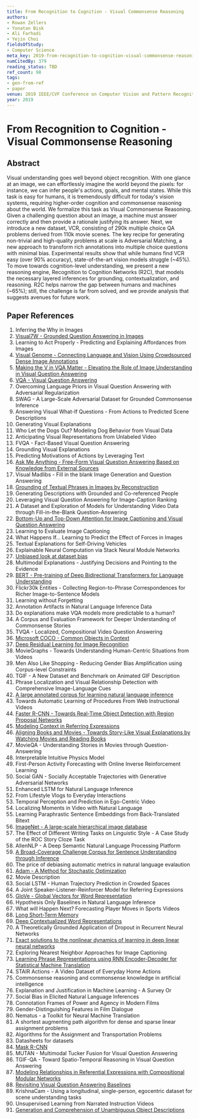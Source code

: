 ```yaml
---
title: From Recognition to Cognition - Visual Commonsense Reasoning
authors:
- Rowan Zellers
- Yonatan Bisk
- Ali Farhadi
- Yejin Choi
fieldsOfStudy:
- Computer Science
meta_key: 2019-from-recognition-to-cognition-visual-commonsense-reasoning
numCitedBy: 379
reading_status: TBD
ref_count: 98
tags:
- gen-from-ref
- paper
venue: 2019 IEEE/CVF Conference on Computer Vision and Pattern Recognition (CVPR)
year: 2019
---
```


# From Recognition to Cognition - Visual Commonsense Reasoning

## Abstract

Visual understanding goes well beyond object recognition. With one glance at an image, we can effortlessly imagine the world beyond the pixels: for instance, we can infer people's actions, goals, and mental states. While this task is easy for humans, it is tremendously difficult for today's vision systems, requiring higher-order cognition and commonsense reasoning about the world. We formalize this task as Visual Commonsense Reasoning. Given a challenging question about an image, a machine must answer correctly and then provide a rationale justifying its answer. Next, we introduce a new dataset, VCR, consisting of 290k multiple choice QA problems derived from 110k movie scenes. The key recipe for generating non-trivial and high-quality problems at scale is Adversarial Matching, a new approach to transform rich annotations into multiple choice questions with minimal bias. Experimental results show that while humans find VCR easy (over 90% accuracy), state-of-the-art vision models struggle (~45%). To move towards cognition-level understanding, we present a new reasoning engine, Recognition to Cognition Networks (R2C), that models the necessary layered inferences for grounding, contextualization, and reasoning. R2C helps narrow the gap between humans and machines (~65%); still, the challenge is far from solved, and we provide analysis that suggests avenues for future work.

## Paper References

1. Inferring the Why in Images
2. [Visual7W - Grounded Question Answering in Images](2016-visual7w-grounded-question-answering-in-images)
3. Learning to Act Properly - Predicting and Explaining Affordances from Images
4. [Visual Genome - Connecting Language and Vision Using Crowdsourced Dense Image Annotations](2016-visual-genome-connecting-language-and-vision-using-crowdsourced-dense-image-annotations)
5. [Making the V in VQA Matter - Elevating the Role of Image Understanding in Visual Question Answering](2017-making-the-v-in-vqa-matter-elevating-the-role-of-image-understanding-in-visual-question-answering)
6. [VQA - Visual Question Answering](2015-vqa-visual-question-answering)
7. Overcoming Language Priors in Visual Question Answering with Adversarial Regularization
8. SWAG - A Large-Scale Adversarial Dataset for Grounded Commonsense Inference
9. Answering Visual What-If Questions - From Actions to Predicted Scene Descriptions
10. Generating Visual Explanations
11. Who Let the Dogs Out? Modeling Dog Behavior from Visual Data
12. Anticipating Visual Representations from Unlabeled Video
13. FVQA - Fact-Based Visual Question Answering
14. Grounding Visual Explanations
15. Predicting Motivations of Actions by Leveraging Text
16. [Ask Me Anything - Free-Form Visual Question Answering Based on Knowledge from External Sources](2016-ask-me-anything-free-form-visual-question-answering-based-on-knowledge-from-external-sources)
17. Visual Madlibs - Fill in the blank Image Generation and Question Answering
18. [Grounding of Textual Phrases in Images by Reconstruction](2016-grounding-of-textual-phrases-in-images-by-reconstruction)
19. Generating Descriptions with Grounded and Co-referenced People
20. Leveraging Visual Question Answering for Image-Caption Ranking
21. A Dataset and Exploration of Models for Understanding Video Data through Fill-in-the-Blank Question-Answering
22. [Bottom-Up and Top-Down Attention for Image Captioning and Visual Question Answering](2018-bottom-up-and-top-down-attention-for-image-captioning-and-visual-question-answering)
23. Learning to Evaluate Image Captioning
24. What Happens If... Learning to Predict the Effect of Forces in Images
25. Textual Explanations for Self-Driving Vehicles
26. Explainable Neural Computation via Stack Neural Module Networks
27. [Unbiased look at dataset bias](2011-unbiased-look-at-dataset-bias)
28. Multimodal Explanations - Justifying Decisions and Pointing to the Evidence
29. [BERT - Pre-training of Deep Bidirectional Transformers for Language Understanding](2019-bert-pre-training-of-deep-bidirectional-transformers-for-language-understanding)
30. Flickr30k Entities - Collecting Region-to-Phrase Correspondences for Richer Image-to-Sentence Models
31. Learning without Forgetting
32. Annotation Artifacts in Natural Language Inference Data
33. Do explanations make VQA models more predictable to a human?
34. A Corpus and Evaluation Framework for Deeper Understanding of Commonsense Stories
35. TVQA - Localized, Compositional Video Question Answering
36. [Microsoft COCO - Common Objects in Context](2014-microsoft-coco-common-objects-in-context)
37. [Deep Residual Learning for Image Recognition](2016-deep-residual-learning-for-image-recognition)
38. MovieGraphs - Towards Understanding Human-Centric Situations from Videos
39. Men Also Like Shopping - Reducing Gender Bias Amplification using Corpus-level Constraints
40. TGIF - A New Dataset and Benchmark on Animated GIF Description
41. Phrase Localization and Visual Relationship Detection with Comprehensive Image-Language Cues
42. [A large annotated corpus for learning natural language inference](2015-a-large-annotated-corpus-for-learning-natural-language-inference)
43. Towards Automatic Learning of Procedures From Web Instructional Videos
44. [Faster R-CNN - Towards Real-Time Object Detection with Region Proposal Networks](2015-faster-r-cnn-towards-real-time-object-detection-with-region-proposal-networks)
45. [Modeling Context in Referring Expressions](2016-modeling-context-in-referring-expressions)
46. [Aligning Books and Movies - Towards Story-Like Visual Explanations by Watching Movies and Reading Books](2015-aligning-books-and-movies-towards-story-like-visual-explanations-by-watching-movies-and-reading-books)
47. MovieQA - Understanding Stories in Movies through Question-Answering
48. Interpretable Intuitive Physics Model
49. First-Person Activity Forecasting with Online Inverse Reinforcement Learning
50. Social GAN - Socially Acceptable Trajectories with Generative Adversarial Networks
51. Enhanced LSTM for Natural Language Inference
52. From Lifestyle Vlogs to Everyday Interactions
53. Temporal Perception and Prediction in Ego-Centric Video
54. Localizing Moments in Video with Natural Language
55. Learning Paraphrastic Sentence Embeddings from Back-Translated Bitext
56. [ImageNet - A large-scale hierarchical image database](2009-imagenet-a-large-scale-hierarchical-image-database)
57. The Effect of Different Writing Tasks on Linguistic Style - A Case Study of the ROC Story Cloze Task
58. AllenNLP - A Deep Semantic Natural Language Processing Platform
59. [A Broad-Coverage Challenge Corpus for Sentence Understanding through Inference](2018-a-broad-coverage-challenge-corpus-for-sentence-understanding-through-inference)
60. The price of debiasing automatic metrics in natural language evalaution
61. [Adam - A Method for Stochastic Optimization](2015-adam-a-method-for-stochastic-optimization)
62. Movie Description
63. Social LSTM - Human Trajectory Prediction in Crowded Spaces
64. A Joint Speaker-Listener-Reinforcer Model for Referring Expressions
65. [GloVe - Global Vectors for Word Representation](2014-glove-global-vectors-for-word-representation)
66. Hypothesis Only Baselines in Natural Language Inference
67. What will Happen Next? Forecasting Player Moves in Sports Videos
68. [Long Short-Term Memory](1997-long-short-term-memory)
69. [Deep Contextualized Word Representations](2018-deep-contextualized-word-representations)
70. A Theoretically Grounded Application of Dropout in Recurrent Neural Networks
71. [Exact solutions to the nonlinear dynamics of learning in deep linear neural networks](2014-exact-solutions-to-the-nonlinear-dynamics-of-learning-in-deep-linear-neural-networks)
72. Exploring Nearest Neighbor Approaches for Image Captioning
73. [Learning Phrase Representations using RNN Encoder-Decoder for Statistical Machine Translation](2014-learning-phrase-representations-using-rnn-encoder-decoder-for-statistical-machine-translation)
74. STAIR Actions - A Video Dataset of Everyday Home Actions
75. Commonsense reasoning and commonsense knowledge in artificial intelligence
76. Explanation and Justification in Machine Learning - A Survey Or
77. Social Bias in Elicited Natural Language Inferences
78. Connotation Frames of Power and Agency in Modern Films
79. Gender-Distinguishing Features in Film Dialogue
80. Nematus - a Toolkit for Neural Machine Translation
81. A shortest augmenting path algorithm for dense and sparse linear assignment problems
82. Algorithms for the Assignment and Transportation Problems
83. Datasheets for datasets
84. [Mask R-CNN](2020-mask-r-cnn)
85. MUTAN - Multimodal Tucker Fusion for Visual Question Answering
86. TGIF-QA - Toward Spatio-Temporal Reasoning in Visual Question Answering
87. [Modeling Relationships in Referential Expressions with Compositional Modular Networks](2017-modeling-relationships-in-referential-expressions-with-compositional-modular-networks)
88. [Revisiting Visual Question Answering Baselines](2016-revisiting-visual-question-answering-baselines)
89. KrishnaCam - Using a longitudinal, single-person, egocentric dataset for scene understanding tasks
90. Unsupervised Learning from Narrated Instruction Videos
91. [Generation and Comprehension of Unambiguous Object Descriptions](2016-generation-and-comprehension-of-unambiguous-object-descriptions)
